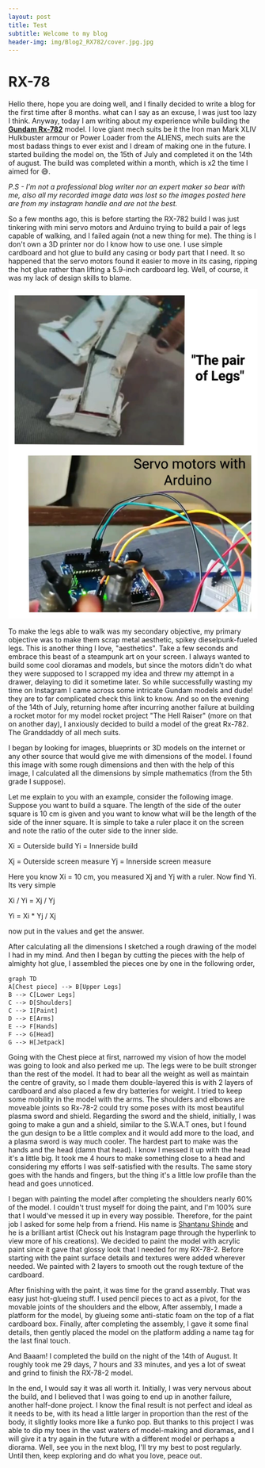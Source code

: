 ```yaml
---
layout: post
title: Test
subtitle: Welcome to my blog
header-img: img/Blog2_RX782/cover.jpg.jpg
---
```




# RX-78

Hello there, hope you are doing well, and I finally decided to write a blog for the first time after 8 months. what can I say as an excuse, I was just too lazy I think. Anyway, today I am writing about my experience while building the [**Gundam Rx-782**](https://en.wikipedia.org/wiki/Gundam) model. I love giant mech suits be it the Iron man Mark XLIV Hulkbuster armour or Power Loader from the ALIENS, mech suits are the most badass things to ever exist and I dream of making one in the future. I started building the model on, the 15th of July and completed it on the 14th of august. The build was completed within a month, which is x2 the time I aimed for :sweat_smile:.

*P.S - I'm not a professional blog writer nor an expert maker so bear with me, also all my recorded image data was lost so the images posted here are from my instagram handle and are not the best.*

 So a few months ago, this is before starting the RX-782 build I was just tinkering with mini servo motors and Arduino trying to build a pair of legs capable of walking, and I failed again (not a new thing for me). The thing is I don't own a 3D printer nor do I know how to use one. I use simple cardboard and hot glue to build any casing or body part that I need. It so happened that the servo motors found it easier to move in its casing, ripping the hot glue rather than lifting a 5.9-inch cardboard leg. Well, of course, it was my lack of design skills to blame.

 
![Failed legs](img/Blog2_RX782/fail_legs.jpeg)

To make the legs able to walk was my secondary objective, my primary objective was to make them scrap metal aesthetic, spikey dieselpunk-fueled legs. This is another thing I love, "aesthetics". Take a few seconds and embrace this beast of a steampunk art on your screen. I always wanted to build some cool dioramas and models, but since the motors didn't do what they were supposed to I scrapped my idea and threw my attempt in a drawer, delaying to did it sometime later. So while successfully wasting my time on Instagram I came across some intricate Gundam models and dude! they are to far complicated check this link to know. And so on the evening of the 14th of July, returning home after incurring another failure at building a rocket motor for my model rocket project "The Hell Raiser" (more on that on another day), I anxiously decided to build a model of the great Rx-782. The Granddaddy of all mech suits.

  

I began by looking for images, blueprints or 3D models on the internet or any other source that would give me with dimensions of the model. I found this image with some rough dimensions and then with the help of this image, I calculated all the dimensions by simple mathematics (from the 5th grade I suppose).

  

Let me explain to you with an example, consider the following image. Suppose you want to build a square. The length of the side of the outer square is 10 cm is given and you want to know what will be the length of the side of the inner square. It is simple to take a ruler place it on the screen and note the ratio of the outer side to the inner side.

Xi = Outerside build Yi = Innerside build

Xj = Outerside screen measure Yj = Innerside screen measure

Here you know Xi = 10 cm, you measured Xj and Yj with a ruler. Now find Yi. Its very simple

  

Xi / Yi = Xj / Yj

Yi = Xi * Yj / Xj

now put in the values and get the answer.

  

After calculating all the dimensions I sketched a rough drawing of the model I had in my mind. And then I began by cutting the pieces with the help of almighty hot glue, I assembled the pieces one by one in the following order,

```mermaid
graph TD
A[Chest piece] --> B[Upper Legs]
B --> C[Lower Legs]
C --> D[Shoulders]
C --> I[Paint]
D --> E[Arms]
E --> F[Hands]
F --> G[Head]
G --> H[Jetpack]

```

Going with the Chest piece at first, narrowed my vision of how the model was going to look and also perked me up. The legs were to be built stronger than the rest of the model. It had to bear all the weight as well as maintain the centre of gravity, so I made them double-layered this is with 2 layers of cardboard and also placed a few dry batteries for weight. I tried to keep some mobility in the model with the arms. The shoulders and elbows are moveable joints so Rx-78-2 could try some poses with its most beautiful plasma sword and shield. Regarding the sword and the shield, initially, I was going to make a gun and a shield, similar to the S.W.A.T ones, but I found the gun design to be a little complex and it would add more to the load, and a plasma sword is way much cooler. The hardest part to make was the hands and the head (damn that head). I know I messed it up with the head it's a little big. It took me 4 hours to make something close to a head and considering my efforts I was self-satisfied with the results. The same story goes with the hands and fingers, but the thing it's a little low profile than the head and goes unnoticed.

I began with painting the model after completing the shoulders nearly 60% of the model. I couldn't trust myself for doing the paint, and I'm 100% sure that I would've messed it up in every way possible. Therefore, for the paint job I asked for some help from a friend. His name is [Shantanu Shinde](https://www.instagram.com/gladiator_13_02/) and he is a brilliant artist (Check out his Instagram page through the hyperlink to view more of his creations). We decided to paint the model with acrylic paint since it gave that glossy look that I needed for my RX-78-2. Before starting with the paint surface details and textures were added wherever needed. We painted with 2 layers to smooth out the rough texture of the cardboard. 

After finishing with the paint, it was time for the grand assembly. That was easy just hot-glueing stuff. I used pencil pieces to act as a pivot, for the movable joints of the shoulders and the elbow,  After assembly, I made a platform for the model, by glueing some anti-static foam on the top of a flat cardboard box.
Finally, after completing the assembly, I gave it some final details, then gently placed the model on the platform adding a name tag for the last final touch.

 And Baaam! I completed the build on the night of the 14th of August. It roughly took me 29 days, 7 hours and 33 minutes, and yes a lot of sweat and grind to finish the RX-78-2 model.

In the end, I would say it was all worth it. Initially, I was very nervous about the build, and  I believed that I was going to end up in another failure, another half-done project. I know the final result is not perfect and ideal as it needs to be, with its head a little larger in proportion than the rest of the body, it slightly looks more like a funko pop. But thanks to this project I was able to dip my toes in the vast waters of model-making and dioramas, and I will give it a try again in the future with a different model or perhaps a diorama. Well, see you in the next blog, I'll try my best to post regularly. Until then, keep exploring and do what you love, peace out.
